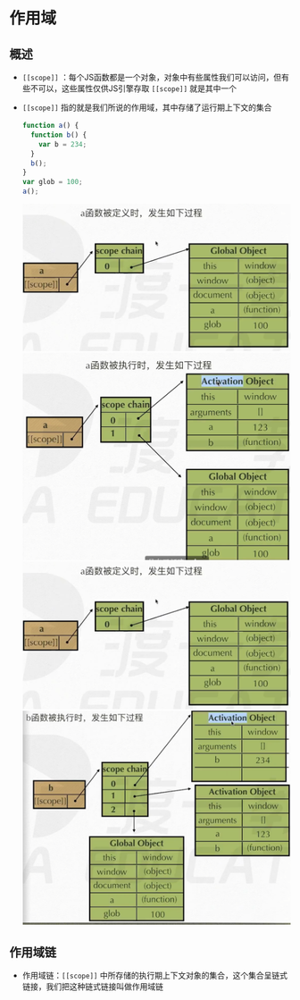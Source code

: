 # 作用域

## 概述

+ `[[scope]]` ：每个JS函数都是一个对象，对象中有些属性我们可以访问，但有些不可以，这些属性仅供JS引擎存取 `[[scope]]` 就是其中一个
+ `[[scope]]` 指的就是我们所说的作用域，其中存储了运行期上下文的集合

  ```js
  function a() {
    function b() {
      var b = 234;
    }
    b();
  }
  var glob = 100;
  a();
  ```

  ![a定义](images/定义.jpg)
  ![a执行](images/执行.jpg)
  ![b定义](images/定义.jpg)
  ![b执行](images/执行2.jpg)

## 作用域链

+ 作用域链：`[[scope]]` 中所存储的执行期上下文对象的集合，这个集合呈链式链接，我们把这种链式链接叫做作用域链
